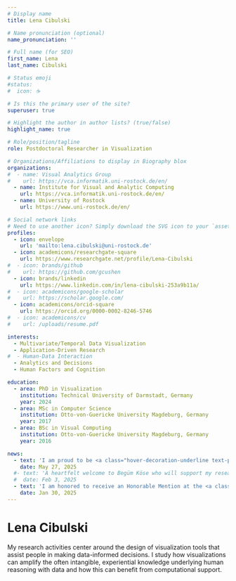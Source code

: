 ```yaml
---
# Display name
title: Lena Cibulski

# Name pronunciation (optional)
name_pronunciation: ''

# Full name (for SEO)
first_name: Lena
last_name: Cibulski

# Status emoji
#status:
#  icon: ☕️

# Is this the primary user of the site?
superuser: true

# Highlight the author in author lists? (true/false)
highlight_name: true

# Role/position/tagline
role: Postdoctoral Researcher in Visualization

# Organizations/Affiliations to display in Biography blox
organizations:
#  - name: Visual Analytics Group
#    url: https://vca.informatik.uni-rostock.de/en/
  - name: Institute for Visual and Analytic Computing
    url: https://vca.informatik.uni-rostock.de/en/
  - name: University of Rostock
    url: https://www.uni-rostock.de/en/

# Social network links
# Need to use another icon? Simply download the SVG icon to your `assets/media/icons/` folder.
profiles:
  - icon: envelope
    url: 'mailto:lena.cibulski@uni-rostock.de'
  - icon: academicons/researchgate-square
    url: https://www.researchgate.net/profile/Lena-Cibulski
#  - icon: brands/github
#    url: https://github.com/gcushen
  - icon: brands/linkedin
    url: https://www.linkedin.com/in/lena-cibulski-253a9b11a/
#  - icon: academicons/google-scholar
#    url: https://scholar.google.com/
  - icon: academicons/orcid-square
    url: https://orcid.org/0000-0002-8246-5746
#  - icon: academicons/cv
#    url: /uploads/resume.pdf

interests:
  - Multivariate/Temporal Data Visualization
  - Application-Driven Research
#  - Human-Data Interaction
  - Analytics and Decisions
  - Human Factors and Cognition

education:
  - area: PhD in Visualization
    institution: Technical University of Darmstadt, Germany
    year: 2024
  - area: MSc in Computer Science
    institution: Otto-von-Guericke University Magdeburg, Germany
    year: 2017
  - area: BSc in Visual Computing
    institution: Otto-von-Guericke University Magdeburg, Germany
    year: 2016

news:
  - text: 'I am proud to be <a class="hover-decoration-underline text-primary-700 dark:text-primary-200" href="https://www.freunde.tu-darmstadt.de/fuerdietudarmstadt/preiseverleihen/preistraeger_6/preistraeger_36.en.jsp" target="_blank" rel="noopener">awarded for the best dissertation</a> in Computer Science at TU Darmstadt in 2024!'
    date: May 27, 2025
  #- text: 'A heartfelt welcome to Begüm Köse who will support my research as a student assistant!'
  #  date: Feb 3, 2025
  - text: 'I am honored to receive an Honorable Mention at the <a class="hover-decoration-underline text-primary-700 dark:text-primary-200" href="https://www.vrvis.at/award" target="_blank" rel="noopener">VRVis Visual Computing Award 2025</a>!'
    date: Jan 30, 2025
---
```


# Lena Cibulski

<p class="text-justify">My research activities center around the design of visualization tools that assist people in making data-informed decisions. 
I study how visualizations can amplify the often intangible, experiential knowledge underlying human reasoning with data
and how this can benefit from computational support.</p>